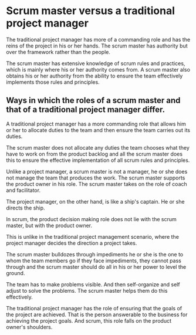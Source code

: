 # Scrum master versus a traditional project manager

The traditional project manager has more of a commanding role and has the reins of the project in his or her hands. The scrum master has authority but over the framework rather than the people.

The scrum master has extensive knowledge of scrum rules and practices, which is mainly where his or her authority comes from. A scrum master also obtains his or her authority from the ability to ensure the team effectively implements those rules and principles.

## Ways in which the roles of a scrum master and that of a traditional project manager differ.

A traditional project manager has a more commanding role that allows him or her to allocate duties to the team and then ensure the team carries out its duties.

The scrum master does not allocate any duties the team chooses what they have to work on from the product backlog and all the scrum master does this to ensure the effective implementation of all scrum rules and principles.

Unlike a project manager, a scrum master is not a manager, he or she does not manage the team that produces the work. The scrum master supports the product owner in his role. The scrum master takes on the role of coach and facilitator.

The project manager, on the other hand, is like a ship's captain. He or she directs the ship.

In scrum, the product decision making role does not lie with the scrum master, but with the product owner.

This is unlike in the traditional project management scenario, where the project manager decides the direction a project takes.

The scrum master bulldozes through impediments he or she is the one to whom the team members go if they face impediments, they cannot pass through and the scrum master should do all in his or her power to level the ground.

The team has to make problems visible. And then self-organize and self adjust to solve the problems. The scrum master helps them do this effectively.

The traditional project manager has the role of ensuring that the goals of the project are achieved. That is the person answerable to the business for achieving the project goals. And scrum, this role falls on the product owner's shoulders.
